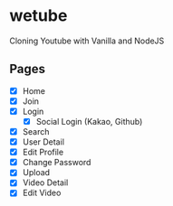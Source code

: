 # wetube
Cloning Youtube with Vanilla and NodeJS

## Pages

 - [X] Home
 - [X] Join
 - [X] Login
   - [X] Social Login (Kakao, Github)
 - [X] Search
 - [X] User Detail
 - [X] Edit Profile
 - [X] Change Password
 - [X] Upload
 - [X] Video Detail
 - [X] Edit Video